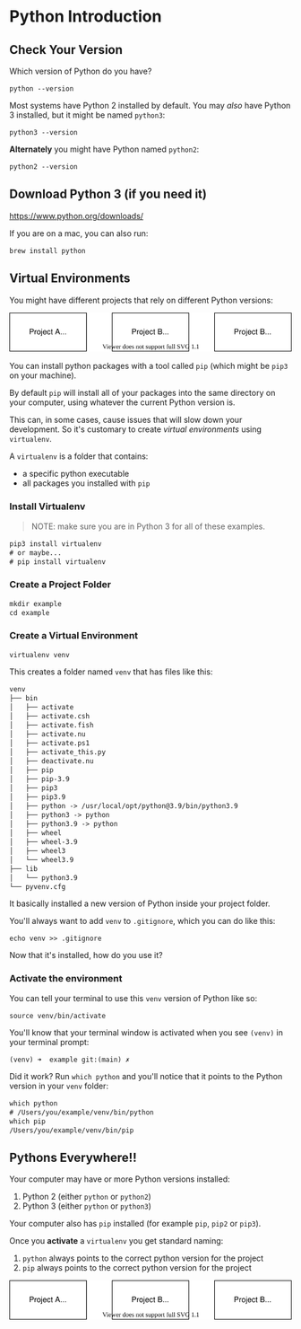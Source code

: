 # Python Introduction

## Check Your Version

Which version of Python do you have?

```
python --version
```

Most systems have Python 2 installed by default. You may _also_ have Python 3 installed, but it might be named `python3`:

```
python3 --version
```

**Alternately** you might have Python named `python2`:

```
python2 --version
```

## Download Python 3 (if you need it)

https://www.python.org/downloads/

If you are on a mac, you can also run:

```
brew install python
```

## Virtual Environments

You might have different projects that rely on different Python versions:

![](./diagrams/multiple-projects.drawio.svg)

You can install python packages with a tool called `pip` (which might be `pip3` on your machine).

By default `pip` will install all of your packages into the same directory on your computer, using whatever the current Python version is.

This can, in some cases, cause issues that will slow down your development. So it's customary to create _virtual environments_ using `virtualenv`.

A `virtualenv` is a folder that contains:

- a specific python executable
- all packages you installed with `pip`

### Install Virtualenv

> NOTE: make sure you are in Python 3 for all of these examples.

```
pip3 install virtualenv
# or maybe...
# pip install virtualenv
```

### Create a Project Folder

```
mkdir example
cd example
```

### Create a Virtual Environment

```
virtualenv venv
```

This creates a folder named `venv` that has files like this:

```
venv
├── bin
│   ├── activate
│   ├── activate.csh
│   ├── activate.fish
│   ├── activate.nu
│   ├── activate.ps1
│   ├── activate_this.py
│   ├── deactivate.nu
│   ├── pip
│   ├── pip-3.9
│   ├── pip3
│   ├── pip3.9
│   ├── python -> /usr/local/opt/python@3.9/bin/python3.9
│   ├── python3 -> python
│   ├── python3.9 -> python
│   ├── wheel
│   ├── wheel-3.9
│   ├── wheel3
│   └── wheel3.9
├── lib
│   └── python3.9
└── pyvenv.cfg
```

It basically installed a new version of Python inside your project folder.

You'll always want to add `venv` to `.gitignore`, which you can do like this:

```
echo venv >> .gitignore
```

Now that it's installed, how do you use it?

### Activate the environment

You can tell your terminal to use this `venv` version of Python like so:

```
source venv/bin/activate
```

You'll know that your terminal window is activated when you see `(venv)` in your terminal prompt:

```
(venv) ➜  example git:(main) ✗ 
```

Did it work? Run `which python` and you'll notice that it points to the Python version in your `venv` folder:

```
which python
# /Users/you/example/venv/bin/python
which pip
/Users/you/example/venv/bin/pip
```

## Pythons Everywhere!!

Your computer may have or more Python versions installed:

1. Python 2 (either `python` or `python2`)
1. Python 3 (either `python` or `python3`)

Your computer also has `pip` installed (for example `pip`, `pip2` or `pip3`).

Once you **activate** a `virtualenv` you get standard naming:

1. `python` always points to the correct python version for the project
1. `pip` always points to the correct python version for the project

![](./diagrams/multiple-projects.drawio.svg)
